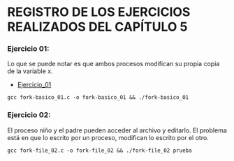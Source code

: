 # REGISTRO DE LOS EJERCICIOS REALIZADOS DEL CAPÍTULO 5

### Ejercicio 01:

Lo que se puede notar es que ambos procesos modifican su propia copia de la variable x.

* [Ejercicio_01](fork-basico.c)

```
gcc fork-basico_01.c -o fork-basico_01 && ./fork-basico_01
```

### Ejercicio 02:

El proceso niño y el padre pueden acceder al archivo y editarlo. El problema está en que lo escrito por un proceso, modifican lo escrito por el otro.

```
gcc fork-file_02.c -o fork-file_02 && ./fork-file_02 prueba
```




